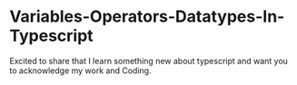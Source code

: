 # Variables-Operators-Datatypes-In-Typescript
Excited to share that I learn something new about typescript and want you to acknowledge my work and Coding.
